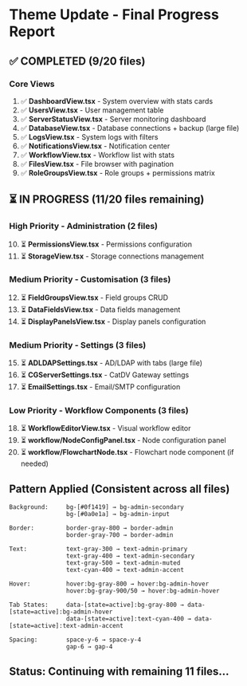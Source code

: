 # Theme Update - Final Progress Report

## ✅ COMPLETED (9/20 files)

### Core Views
1. ✅ **DashboardView.tsx** - System overview with stats cards
2. ✅ **UsersView.tsx** - User management table
3. ✅ **ServerStatusView.tsx** - Server monitoring dashboard
4. ✅ **DatabaseView.tsx** - Database connections + backup (large file)
5. ✅ **LogsView.tsx** - System logs with filters
6. ✅ **NotificationsView.tsx** - Notification center
7. ✅ **WorkflowView.tsx** - Workflow list with stats
8. ✅ **FilesView.tsx** - File browser with pagination
9. ✅ **RoleGroupsView.tsx** - Role groups + permissions matrix

## ⏳ IN PROGRESS (11/20 files remaining)

### High Priority - Administration (2 files)
10. ⏳ **PermissionsView.tsx** - Permissions configuration
11. ⏳ **StorageView.tsx** - Storage connections management

### Medium Priority - Customisation (3 files)
12. ⏳ **FieldGroupsView.tsx** - Field groups CRUD
13. ⏳ **DataFieldsView.tsx** - Data fields management
14. ⏳ **DisplayPanelsView.tsx** - Display panels configuration

### Medium Priority - Settings (3 files)
15. ⏳ **ADLDAPSettings.tsx** - AD/LDAP with tabs (large file)
16. ⏳ **CGServerSettings.tsx** - CatDV Gateway settings
17. ⏳ **EmailSettings.tsx** - Email/SMTP configuration

### Low Priority - Workflow Components (3 files)
18. ⏳ **WorkflowEditorView.tsx** - Visual workflow editor
19. ⏳ **workflow/NodeConfigPanel.tsx** - Node configuration panel
20. ⏳ **workflow/FlowchartNode.tsx** - Flowchart node component (if needed)

## Pattern Applied (Consistent across all files)

```
Background:     bg-[#0f1419] → bg-admin-secondary
                bg-[#0a0e1a] → bg-admin-input

Border:         border-gray-800 → border-admin
                border-gray-700 → border-admin

Text:           text-gray-300 → text-admin-primary
                text-gray-400 → text-admin-secondary
                text-gray-500 → text-admin-muted
                text-cyan-400 → text-admin-accent

Hover:          hover:bg-gray-800 → hover:bg-admin-hover
                hover:bg-gray-900/50 → hover:bg-admin-hover

Tab States:     data-[state=active]:bg-gray-800 → data-[state=active]:bg-admin-hover
                data-[state=active]:text-cyan-400 → data-[state=active]:text-admin-accent

Spacing:        space-y-6 → space-y-4
                gap-6 → gap-4
```

## Status: Continuing with remaining 11 files...
